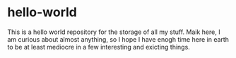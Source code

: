 # hello-world
This is a hello world repository for the storage of all my stuff.
Maik here, I am curious about almost anything, so I hope I have enogh time here in earth to be at least mediocre in a few interesting and exicting things.
